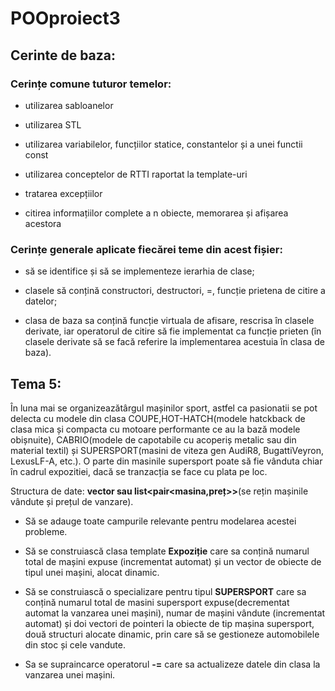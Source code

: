 # POOproiect3
## Cerinte de baza:
### Cerințe comune tuturor temelor:
- utilizarea sabloanelor

- utilizarea STL

- utilizarea variabilelor, funcțiilor statice, constantelor și a unei functii const

- utilizarea conceptelor de RTTI raportat la template-uri

- tratarea excepțiilor

- citirea informațiilor complete a n obiecte, memorarea și afișarea acestora
### Cerințe generale aplicate fiecărei teme din acest fișier:
- să se identifice și să se implementeze ierarhia de clase;

- clasele să conțină constructori, destructori, =, funcție prietena de citire a datelor;

- clasa de baza sa conțină funcție virtuala de afisare, rescrisa în clasele derivate, iar operatorul de citire să fie implementat ca funcție prieten (în clasele derivate să se facă referire la implementarea acestuia în clasa de baza).

## Tema 5:
În luna mai se organizeazătârgul mașinilor sport, astfel ca pasionatii se pot delecta cu modele din clasa COUPE,HOT-HATCH(modele hatckback de clasa mica și compacta cu motoare performante ce au la bază modele obișnuite), CABRIO(modele de capotabile cu
acoperiș metalic sau din material textil) și SUPERSPORT(masini de viteza gen AudiR8, BugattiVeyron, LexusLF-A, etc.). O parte din masinile supersport poate să fie vânduta chiar în cadrul expozitiei, dacă se tranzacția se face cu plata pe loc. 

Structura de date: **vector sau list<pair<masina,preț>>**(se rețin mașinile vândute și prețul de vanzare).

- Să se adauge toate campurile relevante pentru modelarea acestei probleme.

- Să se construiască clasa template **Expoziție** care sa conțină numarul total de mașini expuse (incrementat automat) și un vector de obiecte de tipul unei mașini, alocat dinamic.

- Să se construiască o specializare pentru tipul **SUPERSPORT** care sa conțină numarul total de masini supersport expuse(decrementat automat la vanzarea unei mașini), numar de mașini vândute (incrementat automat) și doi vectori de pointeri la obiecte de tip mașina supersport, două structuri alocate dinamic, prin care să se gestioneze automobilele din stoc și cele vandute. 

- Sa se supraincarce operatorul **-=** care sa actualizeze datele din clasa la vanzarea unei mașini.
